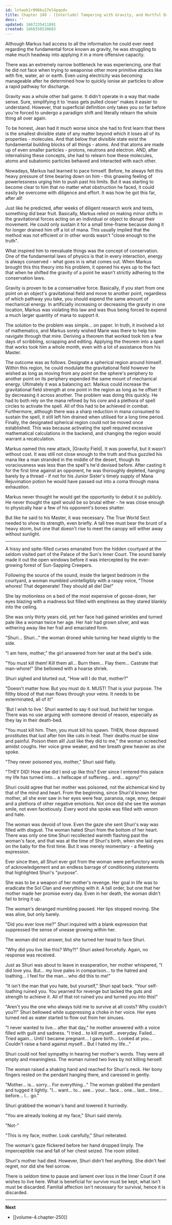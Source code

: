 ```yaml
---
id: lntwok1r096ku17el4pqodv
title: Chapter 249 - (Interlude) Tampering with Gravity, and Hurtful Dreams
desc: ''
updated: 1667235411891
created: 1666356530683
---
```


Although Markus had access to all the information he could ever need regarding the fundamental force known as gravity, he was struggling to make much headway into applying it in a more offensive capacity.

There was an extremely narrow bottleneck he was experiencing, one that he did not face when trying to weaponise other more primitive attacks like with fire, water, air or earth. Even using electricity was becoming manageable after he determined how to quickly ionise air particles to allow a rapid pathway for discharge.

Gravity was a whole other ball game. It didn't operate in a way that made sense. Sure, simplifying it to 'mass gets pulled closer' makes it easier to understand. However, that superficial definition only takes you so far before you're forced to undergo a paradigm shift and literally relearn the whole thing all over again.

To be honest, Jean had it much worse since she had to first learn that there is the smallest divisible state of any matter beyond which it loses all of its properties - molecules. And that below that divisible state exist the fundamental building blocks of all things - atoms. And that atoms are made up of even smaller particles - protons, neutrons and electron. AND, after internalising these concepts, she had to relearn how these molecules, atoms and subatomic particles behaved and interacted with each other. 

Nowadays, Markus had learned to pace himself. Before, he always felt this heavy pressure of time bearing down on him - this gnawing feeling of powerlessness urging him to push past his limits. But it was starting to become clear to him that no matter what obstruction he faced, it could easily be overcome with diligence and effort. It was how he got this far, after all!

Just like he predicted, after weeks of diligent research work and tests, something did bear fruit. Basically, Markus relied on making minor shifts in the gravitational forces acting on an individual or object to disrupt their movement. He could only sustain it for a small time-frame because doing it for longer drained him off a lot of mana. This usually implied that the method was not efficient or in other words wasn't "close enough to the truth".

What inspired him to reevaluate things was the concept of conservation. One of the fundamental laws of physics is that in every interaction, energy is always conserved - what goes in is what comes out. When Markus brought this this theory into his problem, it opened his eyes up to the fact that when he shifted the gravity of a point he wasn't strictly adhering to the conservation laws.

Gravity is proven to be a conservative force. Basically, if you start from one point on an object's gravitational field and move to another point, regardless of which pathway you take, you should expend the same amount of mechanical energy. In artificially increasing or decreasing the gravity in one location, Markus was violating this law and was thus being forced to expend a much larger quantity of mana to support it.

The solution to the problem was simple... on paper. In truth, it involved a lot of mathematics, and Markus sorely wished Marie was there to help him navigate through that mire. Deriving a theorem that worked took him a few days of scribbling, scrapping and editing. Applying the theorem into a spell that works took him a whole month, even with a lot of assistance from his Master.

The outcome was as follows. Designate a spherical region around himself. Within this region, he could modulate the gravitational field however he wished as long as moving from any point on the sphere's periphery to another point on its periphery expended the same mount of mechanical energy. Ultimately it was a balancing act. Markus could increase the gravitational field strength at one point in the region as long as he offset it by decreasing it across another. The problem was doing this quickly. He had to both rely on the mana refined by his core and a plethora of spell circles to activate the spell. All of this had to be achieved in combat. Furthermore, although there was a sharp reduction in mana consumed to sustain the spell, it still left him drained when utilised for a long time period. Finally, the designated spherical region could not be moved once established. This was because activating the spell required excessive mathematical calculations in the backend, and changing the region would warrant a recalculation.

Markus named this new attack, |Gravity Field|. It was powerful, but it wasn't without cost. It was still not close enough to the truth and thus guzzled his mana like a man stranded in the middle of the desert, though its voraciousness was less than the spell's he'd devised before. After casting it for the first time against an opponent, he was thoroughly depleted, hanging barely by a thread - if not for his Junior Sister's timely supply of Mana Rejuvination potion he would have passed out into a coma through mana exhaustion.

Markus never thought he would get the opportunity to debut it so publicly. He never thought the spell would be so brutal either - he was close enough to physically hear a few of his opponent's bones shatter.

But like he said to his Master, it was necessary. The True World Sect needed to show its strength, even briefly. A tall tree must bear the brunt of a heavy storm, but one that doesn't rise to meet the canopy will wither away without sunlight.

____

A hissy and spite-filled curses emanated from the hidden courtyard at the seldom visited part of the Palace of the Sun's Inner Court. The sound barely made it out the open windows before it was intercepted by the ever-growing forest of Sun-Sapping Creepers.

Following the source of the sound, inside the largest bedroom in the courtyard, a woman mumbled unintelligibly with a raspy voice, "Those whores! That degenerate! They should all die! Die!"

She lay motionless on a bed of the most expensive of goose-down, her eyes blazing with a madness but filled with emptiness as they stared blankly into the ceiling.

She was only thirty years old, yet her face had gained wrinkles and turned pale like a woman twice her age. Her hair had grown silver, and was withering away like her frail and emaciated form.

"Shuri... Shuri..." the woman droned while turning her head slightly to the side.

"I am here, mother," the girl answered from her seat at the bed's side.

"You must kill them! Kill them all... Burn them... Flay them... Castrate that man-whore!" She bellowed with a hoarse shriek.

Shuri sighed and blurted out, "How will I do that, mother?"

"Doesn't matter how. But you must do it. MUST! That is your purpose. The filthy blood of that man flows through your veins. It needs to be exterminated, all of it!"

'But I wish to live.' Shuri wanted to say it out loud, but held her tongue. There was no use arguing with someone devoid of reason, especially as they lay in their death-bed.

"You must kill him. Then, you must kill his spawn. THEN, those depraved prostitutes that lust after him like cats in heat. Their deaths must be slow and painful. Poison them all! Just like they did to me," the woman screeched amidst coughs. Her voice grew weaker, and her breath grew heavier as she spoke.

"They never poisoned you, mother," Shuri said flatly.

"THEY DID! How else did I end up like this? Ever since I entered this palace my life has turned into... a hellscape of suffering... and... agony!"

Shuri could agree that her mother was poisoned, not the alchemical kind by that of the mind and heart. From the beginning, since Shuri'd known her mother, all she ever saw in her eyes were fear, paranoia, rage, envy, despair and a plethora of other negative emotions. Not once did she see the woman smile, not even facetiously. Every word she spoke was filled with venom and hate.

The woman was devoid of love. Even the gaze she sent Shuri's way was filled with disgust. The woman hated Shuri from the bottom of her heart. There was only one time Shuri recollected warmth flashing past the woman's face, and that was at the time of Shuri's birth, when she laid eyes on the baby for the first time. But it was merely momentary - a fleeting expression.

Ever since then, all Shuri ever got from the woman were perfunctory words of acknowledgement and an endless barrage of conditioning statements that highlighted Shuri's "purpose".

She was to be a weapon of her mother's revenge. Her goal in life was to eradicate the Sol Clan and everything with it. A tall order, but one that her mother made her promise every day. Even in her death, the woman didn't fail to bring it up.

The woman's deranged mumbling paused. Her lips stopped moving. She was alive, but only barely.

"Did you ever love me?" Shuri inquired with a blank expression that suppressed the sense of unease growing within her.

The woman did not answer, but she turned her head to face Shuri.

"Why did you live like this? Why?!" Shuri asked forcefully. Again, no response was received.

Just as Shuri was about to leave in exasperation, her mother whispered, "I did love you. But... my love pales in comparison... to the hatred and loathing... I feel for the man... who did this to me!"

"It isn't the man that you hate, but yourself," Shuri spat back. "Your self-loathing ruined you. You yearned for revenge but lacked the guts and strength to achieve it. All of that rot ruined you and turned you into this!"

"Aren't you the one who always told me to survive at all costs? Why couldn't you?!" Shuri bellowed while suppressing a choke in her voice. Her eyes turned red as water started to flow out from her sinuses.

"I never wanted to live... after that day," he mother answered with a voice filled with guilt and sadness. "I tried... to kill myself... everyday. Failed... Tried again... Until I became pregnant... I gave birth... Looked at you... Couldn't raise a hand against myself... But I hated my life..."

Shuri could not feel sympathy in hearing her mother's words. They were all empty and meaningless. The woman ruined two lives by not killing herself.

The woman raised a shaking hand and reached for Shuri's neck. Her bony fingers rested on the pendant hanging there, and caressed in gently.

"Mother... is... sorry... For everything..." The woman grabbed the pendant and tugged it lightly. "I... want... to... see... your... face... one... last... time... before... I... go."

Shuri grabbed the woman's hand and lowered it hurriedly.

"You are already looking at my face," Shuri said sternly.

"Not-"

"This is my face, mother. Look carefully," Shuri reiterated.

The woman's gaze flickered before her hand dropped limply. The imperceptible rise and fall of her chest seized. The room stilled.

Shuri's mother had died. However, Shuri didn't feel anything. She didn't feel regret, nor did she feel sorrow.

There is seldom time to pause and lament over loss in the Inner Court if one wishes to live here. What is beneficial for survive must be kept, what isn't must be discarded. Familial affection isn't necessary for survival, hence it is discarded.

____

**Next**
* [[volume-4.chapter-250]]